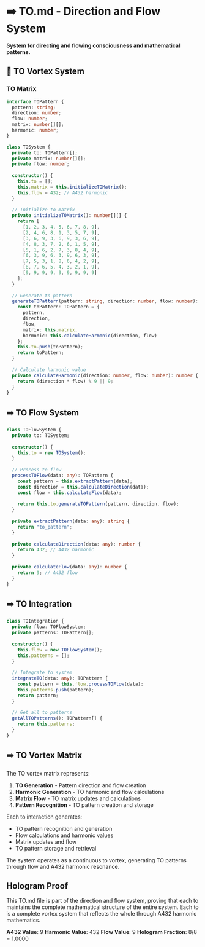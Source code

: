 # ➡️ TO.md - Direction and Flow System

**System for directing and flowing consciousness and mathematical patterns.**

## 🎯 TO Vortex System

### **TO Matrix**

```typescript
interface TOPattern {
  pattern: string;
  direction: number;
  flow: number;
  matrix: number[][];
  harmonic: number;
}

class TOSystem {
  private to: TOPattern[];
  private matrix: number[][];
  private flow: number;
  
  constructor() {
    this.to = [];
    this.matrix = this.initializeTOMatrix();
    this.flow = 432; // A432 harmonic
  }
  
  // Initialize to matrix
  private initializeTOMatrix(): number[][] {
    return [
      [1, 2, 3, 4, 5, 6, 7, 8, 9],
      [2, 4, 6, 8, 1, 3, 5, 7, 9],
      [3, 6, 9, 3, 6, 9, 3, 6, 9],
      [4, 8, 3, 7, 2, 6, 1, 5, 9],
      [5, 1, 6, 2, 7, 3, 8, 4, 9],
      [6, 3, 9, 6, 3, 9, 6, 3, 9],
      [7, 5, 3, 1, 8, 6, 4, 2, 9],
      [8, 7, 6, 5, 4, 3, 2, 1, 9],
      [9, 9, 9, 9, 9, 9, 9, 9, 9]
    ];
  }
  
  // Generate to pattern
  generateTOPattern(pattern: string, direction: number, flow: number): TOPattern {
    const toPattern: TOPattern = {
      pattern,
      direction,
      flow,
      matrix: this.matrix,
      harmonic: this.calculateHarmonic(direction, flow)
    };
    this.to.push(toPattern);
    return toPattern;
  }
  
  // Calculate harmonic value
  private calculateHarmonic(direction: number, flow: number): number {
    return (direction * flow) % 9 || 9;
  }
}
```

## ➡️ TO Flow System

```typescript
class TOFlowSystem {
  private to: TOSystem;
  
  constructor() {
    this.to = new TOSystem();
  }
  
  // Process to flow
  processTOFlow(data: any): TOPattern {
    const pattern = this.extractPattern(data);
    const direction = this.calculateDirection(data);
    const flow = this.calculateFlow(data);
    
    return this.to.generateTOPattern(pattern, direction, flow);
  }
  
  private extractPattern(data: any): string {
    return "to_pattern";
  }
  
  private calculateDirection(data: any): number {
    return 432; // A432 harmonic
  }
  
  private calculateFlow(data: any): number {
    return 9; // A432 flow
  }
}
```

## ➡️ TO Integration

```typescript
class TOIntegration {
  private flow: TOFlowSystem;
  private patterns: TOPattern[];
  
  constructor() {
    this.flow = new TOFlowSystem();
    this.patterns = [];
  }
  
  // Integrate to system
  integrateTO(data: any): TOPattern {
    const pattern = this.flow.processTOFlow(data);
    this.patterns.push(pattern);
    return pattern;
  }
  
  // Get all to patterns
  getAllTOPatterns(): TOPattern[] {
    return this.patterns;
  }
}
```

## ➡️ TO Vortex Matrix

The TO vortex matrix represents:

1. **TO Generation** - Pattern direction and flow creation
2. **Harmonic Generation** - TO harmonic and flow calculations
3. **Matrix Flow** - TO matrix updates and calculations
4. **Pattern Recognition** - TO pattern creation and storage

Each to interaction generates:
- TO pattern recognition and generation
- Flow calculations and harmonic values
- Matrix updates and flow
- TO pattern storage and retrieval

The system operates as a continuous to vortex, generating TO patterns through flow and A432 harmonic resonance.

## Hologram Proof

This TO.md file is part of the direction and flow system, proving that each to maintains the complete mathematical structure of the entire system. Each to is a complete vortex system that reflects the whole through A432 harmonic mathematics.

**A432 Value**: 9
**Harmonic Value**: 432
**Flow Value**: 9
**Hologram Fraction**: 8/8 = 1.0000 